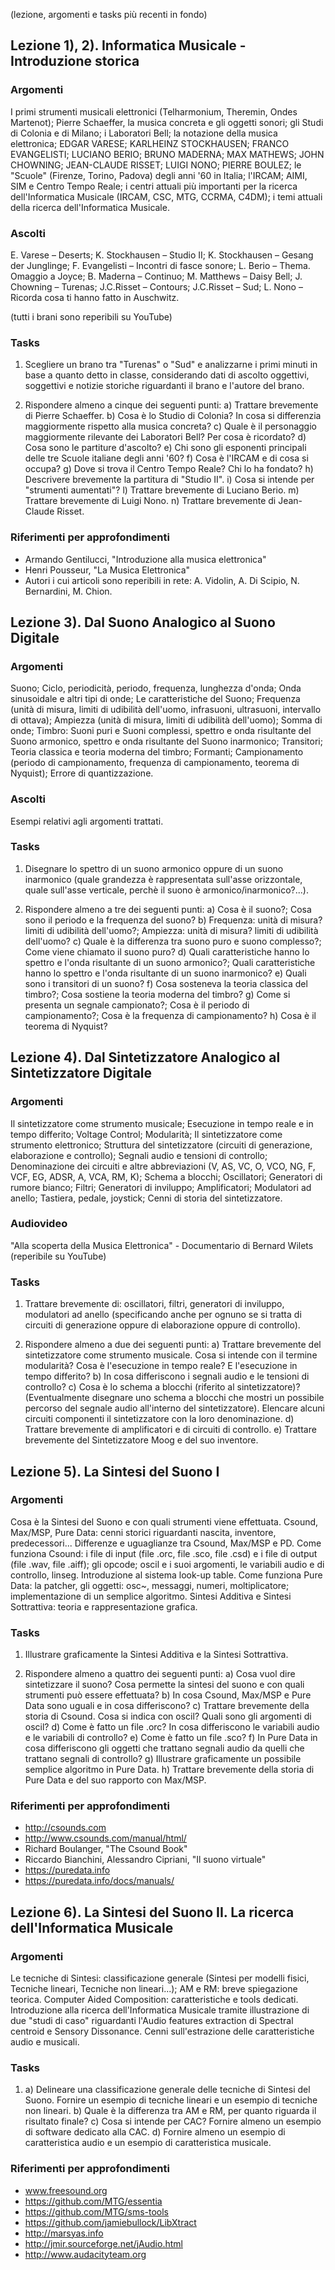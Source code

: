 (lezione, argomenti e tasks più recenti in fondo)

## Lezione 1), 2). Informatica Musicale - Introduzione storica


### Argomenti

I primi strumenti musicali elettronici (Telharmonium, Theremin, Ondes Martenot); Pierre Schaeffer, la musica concreta e gli oggetti sonori; gli Studi di Colonia e di Milano; i Laboratori Bell; la notazione della musica elettronica; EDGAR VARESE; KARLHEINZ STOCKHAUSEN; FRANCO EVANGELISTI; LUCIANO BERIO; BRUNO MADERNA; MAX MATHEWS; JOHN CHOWNING; JEAN-CLAUDE RISSET; LUIGI NONO; PIERRE BOULEZ; le "Scuole" (Firenze, Torino, Padova) degli anni '60 in Italia; l'IRCAM; AIMI, SIM e Centro Tempo Reale; i centri attuali più importanti per la ricerca dell'Informatica Musicale (IRCAM, CSC, MTG, CCRMA, C4DM); i temi attuali della ricerca dell'Informatica Musicale.


### Ascolti

E. Varese – Deserts; K. Stockhausen – Studio II; K. Stockhausen – Gesang der Junglinge; F. Evangelisti – Incontri di fasce sonore; L. Berio – Thema. Omaggio a Joyce; B. Maderna – Continuo; M. Matthews – Daisy Bell; J. Chowning – Turenas; J.C.Risset – Contours; J.C.Risset – Sud; L. Nono – Ricorda cosa ti hanno fatto in Auschwitz.

(tutti i brani sono reperibili su YouTube)


### Tasks

1) Scegliere un brano tra "Turenas" o "Sud" e analizzarne i primi minuti in base a quanto detto in classe, considerando dati di ascolto oggettivi, soggettivi e notizie storiche riguardanti il brano e l'autore del brano.

2) Rispondere almeno a cinque dei seguenti punti: a) Trattare brevemente di Pierre Schaeffer. b) Cosa è lo Studio di Colonia? In cosa si differenzia maggiormente rispetto alla musica concreta? c) Quale è il personaggio maggiormente rilevante dei Laboratori Bell? Per cosa è ricordato? d) Cosa sono le partiture d'ascolto? e) Chi sono gli esponenti principali delle tre Scuole italiane degli anni '60? f) Cosa è l'IRCAM e di cosa si occupa? g) Dove si trova il Centro Tempo Reale? Chi lo ha fondato? h) Descrivere brevemente la partitura di "Studio II". i) Cosa si intende per "strumenti aumentati"? l) Trattare brevemente di Luciano Berio. m) Trattare brevemente di Luigi Nono. n) Trattare brevemente di Jean-Claude Risset.


### Riferimenti per approfondimenti

- Armando Gentilucci, "Introduzione alla musica elettronica"
- Henri Pousseur, "La Musica Elettronica"
- Autori i cui articoli sono reperibili in rete: A. Vidolin, A. Di Scipio, N. Bernardini, M. Chion.



## Lezione 3). Dal Suono Analogico al Suono Digitale


### Argomenti

Suono; Ciclo, periodicità, periodo, frequenza, lunghezza d'onda; Onda sinusoidale e altri tipi di onde; Le caratteristiche del Suono; Frequenza (unità di misura, limiti di udibilità dell'uomo, infrasuoni, ultrasuoni, intervallo di ottava); Ampiezza (unità di misura, limiti di udibilità dell'uomo); Somma di onde; Timbro: Suoni puri e Suoni complessi, spettro e onda risultante del Suono armonico, spettro e onda risultante del Suono inarmonico; Transitori; Teoria classica e teoria moderna del timbro; Formanti; Campionamento (periodo di campionamento, frequenza di campionamento, teorema di Nyquist); Errore di quantizzazione.


### Ascolti

Esempi relativi agli argomenti trattati.


### Tasks

1) Disegnare lo spettro di un suono armonico oppure di un suono inarmonico (quale grandezza è rappresentata sull'asse orizzontale, quale sull'asse verticale, perchè il suono è armonico/inarmonico?...).

2) Rispondere almeno a tre dei seguenti punti: a) Cosa è il suono?; Cosa sono il periodo e la frequenza del suono? b) Frequenza: unità di misura? limiti di udibilità dell'uomo?; Ampiezza: unità di misura? limiti di udibilità dell'uomo? c) Quale è la differenza tra suono puro e suono complesso?; Come viene chiamato il suono puro? d) Quali caratteristiche hanno lo spettro e l'onda risultante di un suono armonico?; Quali caratteristiche hanno lo spettro e l'onda risultante di un suono inarmonico? e) Quali sono i transitori di un suono? f) Cosa sosteneva la teoria classica del timbro?; Cosa sostiene la teoria moderna del timbro? g) Come si presenta un segnale campionato?; Cosa è il periodo di campionamento?; Cosa è la frequenza di campionamento? h) Cosa è il teorema di Nyquist?



## Lezione 4). Dal Sintetizzatore Analogico al Sintetizzatore Digitale


### Argomenti

Il sintetizzatore come strumento musicale; Esecuzione in tempo reale e in tempo differito; Voltage Control; Modularità; Il sintetizzatore come strumento elettronico; Struttura del sintetizzatore (circuiti di generazione, elaborazione e controllo); Segnali audio e tensioni di controllo; Denominazione dei circuiti e altre abbreviazioni (V, AS, VC, O, VCO, NG, F, VCF, EG, ADSR, A, VCA, RM, K); Schema a blocchi; Oscillatori; Generatori di rumore bianco; Filtri; Generatori di inviluppo; Amplificatori; Modulatori ad anello; Tastiera, pedale, joystick; Cenni di storia del sintetizzatore.


### Audiovideo

"Alla scoperta della Musica Elettronica" - Documentario di Bernard Wilets (reperibile su YouTube)


### Tasks 

1) Trattare brevemente di: oscillatori, filtri, generatori di inviluppo, modulatori ad anello (specificando anche per ognuno se si tratta di circuiti di generazione oppure di elaborazione oppure di controllo).

2) Rispondere almeno a due dei seguenti punti: a) Trattare brevemente del sintetizzatore come strumento musicale. Cosa si intende con il termine modularità? Cosa è l'esecuzione in tempo reale? E l'esecuzione in tempo differito? b) In cosa differiscono i segnali audio e le tensioni di controllo? c) Cosa è lo schema a blocchi (riferito al sintetizzatore)? (Eventualmente disegnare uno schema a blocchi che mostri un possibile percorso del segnale audio all'interno del sintetizzatore). Elencare alcuni circuiti componenti il sintetizzatore con la loro denominazione. d) Trattare brevemente di amplificatori e di circuiti di controllo. e) Trattare brevemente del Sintetizzatore Moog e del suo inventore.



## Lezione 5). La Sintesi del Suono I


### Argomenti

Cosa è la Sintesi del Suono e con quali strumenti viene effettuata. Csound, Max/MSP, Pure Data: cenni storici riguardanti nascita, inventore, predecessori... Differenze e uguaglianze tra Csound, Max/MSP e PD. Come funziona Csound: i file di input (file .orc, file .sco, file .csd) e i file di output (file .wav, file .aiff); gli opcode; oscil e i suoi argomenti, le variabili audio e di controllo, linseg. Introduzione al sistema look-up table. Come funziona Pure Data: la patcher, gli oggetti: osc~, messaggi, numeri, moltiplicatore; implementazione di un semplice algoritmo. Sintesi Additiva e Sintesi Sottrattiva: teoria e rappresentazione grafica. 


### Tasks 

1) Illustrare graficamente la Sintesi Additiva e la Sintesi Sottrattiva. 

2) Rispondere almeno a quattro dei seguenti punti: a) Cosa vuol dire sintetizzare il suono? Cosa permette la sintesi del suono e con quali strumenti può essere effettuata? b) In cosa Csound, Max/MSP e Pure Data sono uguali e in cosa differiscono? c) Trattare brevemente della storia di Csound. Cosa si indica con oscil? Quali sono gli argomenti di oscil? d) Come è fatto un file .orc? In cosa differiscono le variabili audio e le variabili di controllo? e) Come è fatto un file .sco? f) In Pure Data in cosa differiscono gli oggetti che trattano segnali audio da quelli che trattano segnali di controllo? g) Illustrare graficamente un possibile semplice algoritmo in Pure Data. h) Trattare brevemente della storia di Pure Data e del suo rapporto con Max/MSP.


### Riferimenti per approfondimenti

- http://csounds.com
- http://www.csounds.com/manual/html/
- Richard Boulanger, "The Csound Book"
- Riccardo Bianchini, Alessandro Cipriani, "Il suono virtuale"
- https://puredata.info
- https://puredata.info/docs/manuals/



## Lezione 6). La Sintesi del Suono II. La ricerca dell'Informatica Musicale


### Argomenti

Le tecniche di Sintesi: classificazione generale (Sintesi per modelli fisici, Tecniche lineari, Tecniche non lineari...); AM e RM: breve spiegazione teorica. Computer Aided Composition: caratteristiche e tools dedicati. Introduzione alla ricerca dell'Informatica Musicale tramite illustrazione di due "studi di caso" riguardanti l'Audio features extraction di Spectral centroid e Sensory Dissonance. Cenni sull'estrazione delle caratteristiche audio e musicali. 


### Tasks 

1) a) Delineare una classificazione generale delle tecniche di Sintesi del Suono. Fornire un esempio di tecniche lineari e un esempio di tecniche non lineari. b) Quale è la differenza tra AM e RM, per quanto riguarda il risultato finale? c) Cosa si intende per CAC? Fornire almeno un esempio di software dedicato alla CAC. d) Fornire almeno un esempio di caratteristica audio e un esempio di caratteristica musicale.


### Riferimenti per approfondimenti

- www.freesound.org
- https://github.com/MTG/essentia
- https://github.com/MTG/sms-tools
- https://github.com/jamiebullock/LibXtract 
- http://marsyas.info
- http://jmir.sourceforge.net/jAudio.html
- http://www.audacityteam.org
